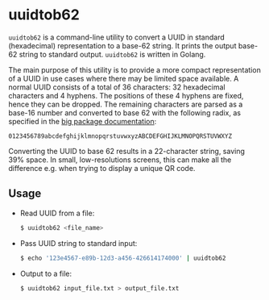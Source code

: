 # uuidtob62

`uuidtob62` is a command-line utility to convert a UUID in standard (hexadecimal) representation to a base-62 string. It prints the output base-62 string to standard output. `uuidtob62` is written in Golang.

The main purpose of this utility is to provide a more compact representation of a UUID in use cases where there may be limited space available. A normal UUID consists of a total of 36 characters: 32 hexadecimal characters and 4 hyphens. The positions of these 4 hyphens are fixed, hence they can be dropped. The remaining characters are parsed as a base-16 number and converted to base 62 with the following radix, as specified in the [big package documentation](https://pkg.go.dev/math/big?utm_source=gopls#Int.Text):

```
0123456789abcdefghijklmnopqrstuvwxyzABCDEFGHIJKLMNOPQRSTUVWXYZ
```

Converting the UUID to base 62 results in a 22-character string, saving 39% space. In small, low-resolutions screens, this can make all the difference e.g. when trying to display a unique QR code.

## Usage

- Read UUID from a file:

  ```bash
  $ uuidtob62 <file_name>
  ```

- Pass UUID string to standard input:

  ```bash
  $ echo '123e4567-e89b-12d3-a456-426614174000' | uuidtob62
  ```

- Output to a file:
  ```bash
  $ uuidtob62 input_file.txt > output_file.txt
  ```
